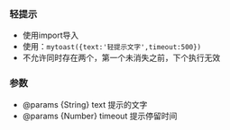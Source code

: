 ### 轻提示
- 使用import导入
- 使用：```mytoast({text:'轻提示文字',timeout:500})```
- 不允许同时存在两个，第一个未消失之前，下个执行无效

### 参数
- @params {String} text 提示的文字
- @params {Number} timeout 提示停留时间